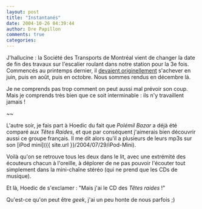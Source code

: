 ```yaml
---
layout: post
title: "Instantanés"
date: 2004-10-26 04:39:44
author: Dre Papillon
comments: true
categories: 
---
```



J'hallucine : la Société des Transports de Montréal vient de changer la date de fin des travaux sur l'escalier roulant dans notre station pour la 3e fois.  Commencés au printemps dernier, il [devaient originellement](http://mon-ile.net/carnet/blog1015.html) s'achever en juin, puis en août, puis en octobre.  Nous sommes rendus en décembre là.

Je ne comprends pas trop comment on peut aussi mal prévoir son coup.  Mais je comprends très bien que ce soit interminable : ils n'y travaillent jamais !

~~

L'autre soir, je fais part à Hoedic du fait que *Polémil Bazar* a déjà été comparé aux *Têtes Raides*, et que par conséquent j'aimerais bien découvrir aussi ce groupe français.  Il me dit alors qu'il a plusieurs de leurs mp3s sur son [iPod mini]({{ site.url }}/2004/07/29/iPod-Mini).

Voilà qu'on se retrouve tous les deux dans le lit, avec une extrémité des écouteurs chacun à l'oreille, à déplorer de ne pas pouvoir l'écouter tout simplement dans la mini-chaîne stéréo (qui ne prend que les CDs de musique).

Et là, Hoedic de s'exclamer : "Mais j'ai le CD des *Têtes raides* !"

Qu'est-ce qu'on peut être *geek*, j'ai un peu honte de nous parfois ;)